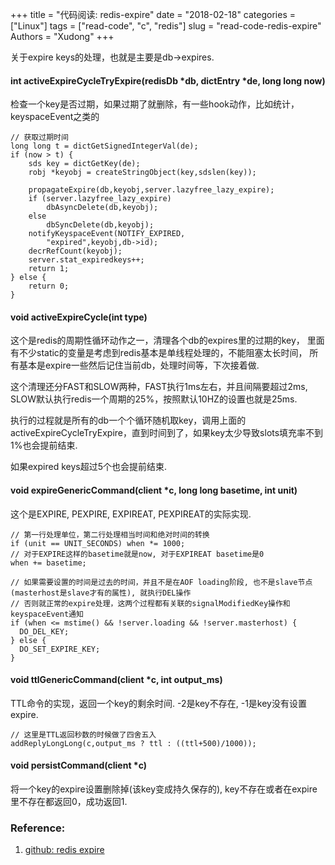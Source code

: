 +++
title = "代码阅读: redis-expire"
date = "2018-02-18"
categories = ["Linux"]
tags = ["read-code", "c", "redis"]
slug = "read-code-redis-expire"
Authors = "Xudong"
+++

关于expire keys的处理，也就是主要是db->expires.

#### int activeExpireCycleTryExpire(redisDb *db, dictEntry *de, long long now)
检查一个key是否过期，如果过期了就删除，有一些hook动作，比如统计，keyspaceEvent之类的

    // 获取过期时间
    long long t = dictGetSignedIntegerVal(de);
    if (now > t) {
        sds key = dictGetKey(de);
        robj *keyobj = createStringObject(key,sdslen(key));

        propagateExpire(db,keyobj,server.lazyfree_lazy_expire);
        if (server.lazyfree_lazy_expire)
            dbAsyncDelete(db,keyobj);
        else
            dbSyncDelete(db,keyobj);
        notifyKeyspaceEvent(NOTIFY_EXPIRED,
            "expired",keyobj,db->id);
        decrRefCount(keyobj);
        server.stat_expiredkeys++;
        return 1;
    } else {
        return 0;
    }

#### void activeExpireCycle(int type)
这个是redis的周期性循环动作之一，清理各个db的expires里的过期的key，
里面有不少static的变量是考虑到redis基本是单线程处理的，不能阻塞太长时间，
所有基本是expire一些然后记住当前db，处理时间等，下次接着做.

这个清理还分FAST和SLOW两种，FAST执行1ms左右，并且间隔要超过2ms, SLOW默认执行redis一个周期的25%，按照默认10HZ的设置也就是25ms.

执行的过程就是所有的db一个个循环随机取key，调用上面的 activeExpireCycleTryExpire，直到时间到了，如果key太少导致slots填充率不到1%也会提前结束.

如果expired keys超过5个也会提前结束.

#### void expireGenericCommand(client *c, long long basetime, int unit)
这个是EXPIRE, PEXPIRE, EXPIREAT, PEXPIREAT的实际实现.

    // 第一行处理单位，第二行处理相当时间和绝对时间的转换
    if (unit == UNIT_SECONDS) when *= 1000;
    // 对于EXPIRE这样的basetime就是now, 对于EXPIREAT basetime是0
    when += basetime;

    // 如果需要设置的时间是过去的时间，并且不是在AOF loading阶段, 也不是slave节点(masterhost是slave才有的属性), 就执行DEL操作
    // 否则就正常的expire处理，这两个过程都有关联的signalModifiedKey操作和keyspaceEvent通知
    if (when <= mstime() && !server.loading && !server.masterhost) {
      DO_DEL_KEY;
    } else {
      DO_SET_EXPIRE_KEY;
    }


#### void ttlGenericCommand(client *c, int output_ms)
TTL命令的实现，返回一个key的剩余时间. -2是key不存在, -1是key没有设置expire.

    // 这里是TTL返回秒数的时候做了四舍五入
    addReplyLongLong(c,output_ms ? ttl : ((ttl+500)/1000));

#### void persistCommand(client *c)
将一个key的expire设置删除掉(该key变成持久保存的), key不存在或者在expire里不存在都返回0，成功返回1.


### Reference:
1. [github: redis expire](https://github.com/antirez/redis/blob/unstable/src/expire.c)
